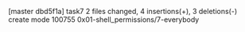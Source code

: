 [master dbd5f1a] task7
 2 files changed, 4 insertions(+), 3 deletions(-)
 create mode 100755 0x01-shell_permissions/7-everybody

